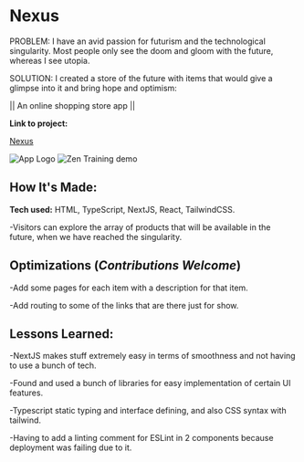# Nexus

PROBLEM: I have an avid passion for futurism and the technological singularity. Most people only see the doom and gloom with the future, whereas I see utopia.


SOLUTION: I created a store of the future with items that would give a glimpse into it and bring hope and optimism:

|| An online shopping store app ||

**Link to project:**

[Nexus](https://nexus-zen.vercel.app/)

![App Logo](https://drive.google.com/uc?export=view&id=1d-aw_wk_dwAOMX5LOXGK18lplYzup-DY) <img src="Zen Training vid.gif" alt="Zen Training demo">

## How It's Made:

**Tech used:** HTML, TypeScript, NextJS, React, TailwindCSS.

-Visitors can explore the array of products that will be available in the future, when we have reached the singularity.

## Optimizations (*Contributions Welcome*)

-Add some pages for each item with a description for that item.

-Add routing to some of the links that are there just for show.

## Lessons Learned:

-NextJS makes stuff extremely easy in terms of smoothness and not having to use a bunch of tech.

-Found and used a bunch of libraries for easy implementation of certain UI features.

-Typescript static typing and interface defining, and also CSS syntax with tailwind.

-Having to add a linting comment for ESLint in 2 components because deployment was failing due to it.
